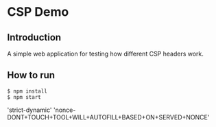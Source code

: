 # CSP Demo

## Introduction

A simple web application for testing how different CSP headers work. 


## How to run

```
$ npm install
$ npm start
```



'strict-dynamic' 'nonce-DONT+TOUCH+TOOL+WILL+AUTOFILL+BASED+ON+SERVED+NONCE'
